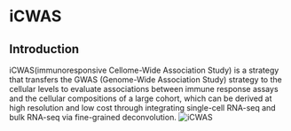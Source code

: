 # iCWAS
## Introduction
iCWAS(immunoresponsive Cellome-Wide Association Study) is a strategy that transfers the GWAS (Genome-Wide Association Study) strategy to the cellular levels to evaluate associations between immune response assays and the cellular compositions of a large cohort, which can be derived at high resolution and low cost through integrating single-cell RNA-seq and bulk RNA-seq via fine-grained deconvolution.
![iCWAS](https://github.com/user-attachments/assets/5c46391a-f789-486a-81b7-e867ad72a04a)



